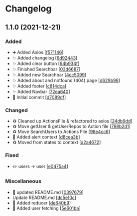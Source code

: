 # Changelog

<a name="1.1.0"></a>
## 1.1.0 (2021-12-21)

### Added

- ➕ Added Axios [[f571146](https://github.com/JahshakaDEV/github-finder/commit/f57114653e715fa644dc924d3a66d6d97c467029)]
- ✨ Added changelog [[6d92443](https://github.com/JahshakaDEV/github-finder/commit/6d9244356021a7fec630e1b9374f3409a89267ac)]
- ✨ Added clear button [[64b934f](https://github.com/JahshakaDEV/github-finder/commit/64b934f93b9df24c9f4544f90ca0326054cd7b9d)]
- ✨ Finished Searchbar [[03d6687](https://github.com/JahshakaDEV/github-finder/commit/03d6687b6fdcfe4403366743dcb2a67c869f84af)]
- ✨ Added new Searchbar [[4cc5099](https://github.com/JahshakaDEV/github-finder/commit/4cc50992befe4f1d832eaca96fd7ade88ff6e029)]
- ✨ Added about and notfound (404) page [[d629b98](https://github.com/JahshakaDEV/github-finder/commit/d629b98b2c3474af341be3b10aa2b2136a8b9c42)]
- ✨ Added footer [[c814dca](https://github.com/JahshakaDEV/github-finder/commit/c814dca6e581b4b9b428429df1eb7d9e3377d685)]
- ✨ Added Navbar [[72ea640](https://github.com/JahshakaDEV/github-finder/commit/72ea640d2aebbe579c1a71c17928ce70cdb651d1)]
- 🎉 Initial commit [[d7089df](https://github.com/JahshakaDEV/github-finder/commit/d7089dfd01f838ae5f95069a37db7c2a78d22b61)]

### Changed

- ♻️ Cleaned up ActionsFile &amp; refactored to axios [[24db9dd](https://github.com/JahshakaDEV/github-finder/commit/24db9dd97636b035ade01f13dcdeb434d3ae997b)]
- ♻️ Move getUser &amp; getUserRepos to Action file [[788b2d1](https://github.com/JahshakaDEV/github-finder/commit/788b2d1fb574a8f09566b3cd168f5d27ae722718)]
- ♻️ Move SearchUsers to Actions File [[98e4cc6](https://github.com/JahshakaDEV/github-finder/commit/98e4cc6306fb7079e2ba848878c6ab6ad055f70d)]
- 🚸 Added alert context [[d8cea3b](https://github.com/JahshakaDEV/github-finder/commit/d8cea3bfe328b1fbbf9b6e8390d06c0b8ddc8e9b)]
- ♻️ Moved from states to context [[a2a4672](https://github.com/JahshakaDEV/github-finder/commit/a2a467261845dd033f348c7335afaa1bcfa299f5)]

### Fixed

- ✏️ users -&gt; user [[e0475a4](https://github.com/JahshakaDEV/github-finder/commit/e0475a46656842f2ab40b736106373a9e539212f)]

### Miscellaneous

- 📝 updated README.md [[0397679](https://github.com/JahshakaDEV/github-finder/commit/039767993be44b68cc08b9f0f7cd997cdec0df17)]
-  Update README.md [[dc5e10c](https://github.com/JahshakaDEV/github-finder/commit/dc5e10c8d92bda6871e74cbcea3c96892903019a)]
- 🚧 Added reducer [[de640b9](https://github.com/JahshakaDEV/github-finder/commit/de640b978c0e7fd73491a1a583a6c8ec2743885c)]
- 🚧 Added user fetching [[5e601ba](https://github.com/JahshakaDEV/github-finder/commit/5e601ba6fcf5b6d1e91a9daaa588387e7ce6004f)]


